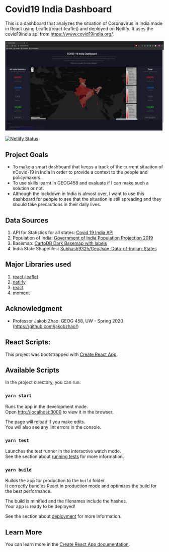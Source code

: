 # Covid19 India Dashboard

This is a dashboard that analyzes the situation of Coronavirus in India made in React using Leaflet(react-leaflet) and deployed on Netlify. It uses the covid19india api from https://www.covid19india.org/.

![dashboard-screenshot](img/dashboard-screenshot.png)

[![Netlify Status](https://api.netlify.com/api/v1/badges/3c02d872-11b0-4f7a-aab6-cea9ca137a31/deploy-status)](https://app.netlify.com/sites/covid-india-dashboard/deploys)

## Project Goals
- To make a smart dashboard that keeps a track of the current situation of nCovid-19 in India in order to provide a context to the people and policymakers.
- To use skills learnt in GEOG458 and evaluate if I can make such a solution or not.
- Although the lockdown in India is almost over, I want to use this dashboard for people to see that the situation is still spreading and they should take precautions in their daily lives.

## Data Sources
1. API for Statistics for all states: [Covid 19 India API](https://github.com/covid19india/api)
2. Population of India: [Government of India Population Projection 2019](https://nhm.gov.in/New_Updates_2018/Report_Population_Projection_2019.pdf)
3. Basemap: [CartoDB Dark Basemap with labels](http://www.basemaps.cartocdn.com/rastertiles/dark_all/%7Bz%7D/%7Bx%7D/%7By%7D.png)
4. India State Shapefiles: [Subhash9325/GeoJson-Data-of-Indian-States](https://github.com/Subhash9325/GeoJson-Data-of-Indian-States)


## Major Libraries used
1. [react-leaflet](https://react-leaflet.js.org/)
2. [netlify](https://www.netlify.com/)
3. [react](https://reactjs.org/)
4. [moment](https://momentjs.com/)


## Acknowledgment
 - Professor Jakob Zhao: GEOG 458, UW - Spring 2020 (https://github.com/jakobzhao/)




## React Scripts:

This project was bootstrapped with [Create React App](https://github.com/facebook/create-react-app).

## Available Scripts

In the project directory, you can run:

### `yarn start`

Runs the app in the development mode.<br />
Open [http://localhost:3000](http://localhost:3000) to view it in the browser.

The page will reload if you make edits.<br />
You will also see any lint errors in the console.

### `yarn test`

Launches the test runner in the interactive watch mode.<br />
See the section about [running tests](https://facebook.github.io/create-react-app/docs/running-tests) for more information.

### `yarn build`

Builds the app for production to the `build` folder.<br />
It correctly bundles React in production mode and optimizes the build for the best performance.

The build is minified and the filenames include the hashes.<br />
Your app is ready to be deployed!

See the section about [deployment](https://facebook.github.io/create-react-app/docs/deployment) for more information.


## Learn More

You can learn more in the [Create React App documentation](https://facebook.github.io/create-react-app/docs/getting-started).
